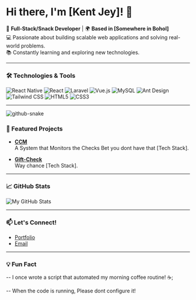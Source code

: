 # Hi there, I'm [Kent Jey]! 👋

🚀 **Full-Stack/Snack Developer** | 🌍 **Based in [Somewhere in Bohol]**  
💻 Passionate about building scalable web applications and solving real-world problems.  
📚 Constantly learning and exploring new technologies.

---

### **🛠️ Technologies & Tools**

![React Native](https://img.shields.io/badge/-React%20Native-61DAFB?style=flat&logo=react&logoColor=black)
![React](https://img.shields.io/badge/-React-61DAFB?style=flat&logo=react&logoColor=black)
![Laravel](https://img.shields.io/badge/-Laravel-FF2D20?style=flat&logo=laravel&logoColor=white)
![Vue.js](https://img.shields.io/badge/-Vue.js-4FC08D?style=flat&logo=vue.js&logoColor=white)
![MySQL](https://img.shields.io/badge/-MySQL-4479A1?style=flat&logo=mysql&logoColor=white)
![Ant Design](https://img.shields.io/badge/-Ant%20Design-0170FE?style=flat&logo=ant-design&logoColor=white)
![Tailwind CSS](https://img.shields.io/badge/-Tailwind%20CSS-38B2AC?style=flat&logo=tailwind-css&logoColor=white)
![HTML5](https://img.shields.io/badge/-HTML5-E34F26?style=flat&logo=html5&logoColor=white)
![CSS3](https://img.shields.io/badge/-CSS3-1572B6?style=flat&logo=css3&logoColor=white)

---

<picture>
  <source media="(prefers-color-scheme: dark)" srcset="github-snake-dark.svg" />
  <source media="(prefers-color-scheme: light)" srcset="github-snake.svg" />
  <img alt="github-snake" src="github-snake.svg" />
</picture>

### **📂 Featured Projects**

- **[CCM](https://github.com/WebmasterSensei/ccm)**  
  A System that Monitors the Checks Bet you dont have that [Tech Stack].

- **[Gift-Check](https://github.com/IT-Sysdev-2023/gift-check)**  
  Way chance [Tech Stack].

---

### **📈 GitHub Stats**

![My GitHub Stats](https://github-readme-stats.vercel.app/api?username=WebmasterSensei&show_icons=true&theme=radical)

---

### **📫 Let's Connect!**

- [Portfolio](https://webmastersensei.github.io/)
- [Email](mailto:webmasteraturservice@gmail.com)

---

### **💡 Fun Fact**

-- I once wrote a script that automated my morning coffee routine! ☕;

-- When the code is running, Please dont configure it!

